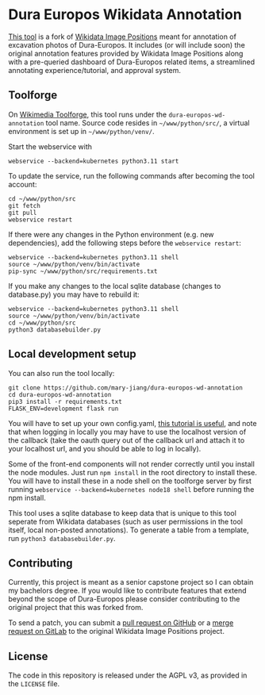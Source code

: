 # Dura Europos Wikidata Annotation

[This tool](https://dura-europos-wd-annotation.toolforge.org/) is a fork of [Wikidata Image Positions](https://wd-image-positions.toolforge.org/) meant for annotation of excavation photos of Dura-Europos. It includes (or will include soon) the original annotation features provided by Wikidata Image Positions along with a pre-queried dashboard of Dura-Europos related items, a streamlined annotating experience/tutorial, and approval system.

## Toolforge

On [Wikimedia Toolforge](https://wikitech.wikimedia.org/wiki/Portal:Toolforge), this tool runs under the `dura-europos-wd-annotation` tool name.
Source code resides in `~/www/python/src/`, a virtual environment is set up in `~/www/python/venv/`.

Start the webservice with
```
webservice --backend=kubernetes python3.11 start
```

To update the service, run the following commands after becoming the tool account:
```
cd ~/www/python/src
git fetch
git pull
webservice restart
```

If there were any changes in the Python environment (e.g. new dependencies),
add the following steps before the `webservice restart`:
```
webservice --backend=kubernetes python3.11 shell
source ~/www/python/venv/bin/activate
pip-sync ~/www/python/src/requirements.txt
```

If you make any changes to the local sqlite database (changes to database.py) you may have to rebuild it:
```
webservice --backend=kubernetes python3.11 shell
source ~/www/python/venv/bin/activate
cd ~/www/python/src
python3 databasebuilder.py
```

## Local development setup

You can also run the tool locally:

```
git clone https://github.com/mary-jiang/dura-europos-wd-annotation
cd dura-europos-wd-annotation
pip3 install -r requirements.txt
FLASK_ENV=development flask run
```

You will have to set up your own config.yaml, [this tutorial is useful](https://wikitech.wikimedia.org/wiki/Help:Toolforge/My_first_Flask_OAuth_tool), and note that when logging in locally you may have to use the localhost version of the callback (take the oauth query out of the callback url and attach it to your localhost url, and you should be able to log in locally).

Some of the front-end components will not render correctly until you install the node modules. Just run `npm install` in the root directory to install these. You will have to install these in a node shell on the toolforge server by first running `webservice --backend=kubernetes node18 shell` before running the npm install.

This tool uses a sqlite database to keep data that is unique to this tool seperate from Wikidata databases (such as user permissions in the tool itself, local non-posted annotations). To generate a table from a template, run `python3 databasebuilder.py`.

## Contributing

Currently, this project is meant as a senior capstone project so I can obtain my bachelors degree. If you would like to contribute features that extend beyond the scope of Dura-Europos please consider contributing to the original project that this was forked from.

To send a patch, you can submit a
[pull request on GitHub](https://github.com/lucaswerkmeister/tool-wd-image-positions) or a
[merge request on GitLab](https://gitlab.wikimedia.org/toolforge-repos/wd-image-positions) to the original Wikidata Image Positions project.

## License

The code in this repository is released under the AGPL v3, as provided in the `LICENSE` file.
